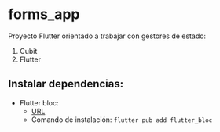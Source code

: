 # forms_app

Proyecto Flutter orientado a trabajar con gestores de estado:
1. Cubit
2. Flutter

## Instalar dependencias:
- Flutter bloc:
    - [URL](https://pub.dev/packages/flutter_bloc)
    - Comando de instalación: ```flutter pub add flutter_bloc```
